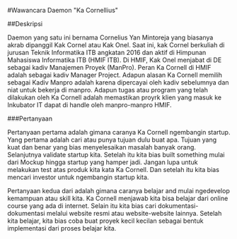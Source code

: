 #Wawancara Daemon "Ka Cornellius"

##Deskripsi

Daemon yang satu ini bernama Cornelius Yan Mintoreja yang biasanya akrab dipanggil Kak Cornel atau Kak Onel. Saat ini, kak Cornel berkuliah di jurusan Teknik Informatika ITB angkatan 2016 dan aktif di Himpunan Mahasiswa Informatika ITB (HMIF ITB). Di HMIF, Kak Onel menjabat di DE sebagai kadiv Manajemen Proyek (ManPro). Peran Ka Cornell di HMIF adalah sebagai kadiv Manager Project. Adapun alasan Ka Cornell memilih sebagai Kadiv Manpro adalah karena dipercayai oleh kadiv sebelumnya dan niat untuk bekerja di manpro. Adapun tugas atau program yang telah dilakukan oleh Ka Cornell adalah memastikan proyrk klien yang masuk ke Inkubator IT dapat di handle oleh manpro-manpro HMIF. 

###Pertanyaan

Pertanyaan pertama adalah gimana caranya Ka Cornell ngembangin startup. Yang pertama adalah cari atau punya tujuan dulu buat apa. Tujuan yang kuat dan benar yang bias menyelesaikan masalah banyak orang. Selanjutnya validate startup kita. Setelah itu kita bias built something mulai dari Mockup hingga startup yang hamper jadi. Jangan lupa untuk melakukan test atas produk kita kata Ka Cornell. Dan setelah itu kita bias mencari investor untuk ngembangin startup kita.

Pertanyaan kedua dari adalah gimana caranya belajar and mulai ngedevelop kemampuan atau skill kita. Ka Cornell menjawab kita bisa belajar dari online course yang ada di internet. Selain itu kita bias cari dokumentasi-dokumentasi melalui website resmi atau website-website lainnya. Setelah kita belajar, kita bias coba buat proyek kecil kecilan sebagai bentuk implementasi dari proses belajar kita.


